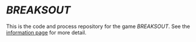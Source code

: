 # *BREAKSOUT*

This is the code and process repository for the game *BREAKSOUT*. See the [information page](info/) for more detail.
